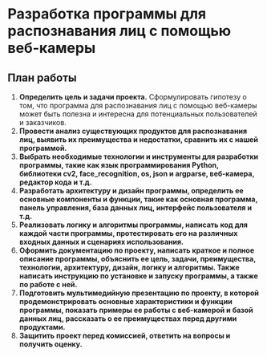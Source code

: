 # Разработка программы для распознавания лиц с помощью веб-камеры

## План работы

1. **Определить цель и задачи проекта.** Сформулировать гипотезу о том, что программа для распознавания лиц с помощью веб-камеры может быть полезна и интересна для потенциальных пользователей и заказчиков.
2. **Провести анализ существующих продуктов для распознавания лиц, выявить их преимущества и недостатки, сравнить их с нашей программой.**
3. **Выбрать необходимые технологии и инструменты для разработки программы, такие как язык программирования Python, библиотеки cv2, face_recognition, os, json и argparse, веб-камера, редактор кода и т.д.**
4. **Разработать архитектуру и дизайн программы, определить ее основные компоненты и функции, такие как основная программа, панель управления, база данных лиц, интерфейс пользователя и т.д.**
5. **Реализовать логику и алгоритмы программы, написать код для каждой части программы, протестировать его на различных входных данных и сценариях использования.**
6. **Оформить документацию по проекту, написать краткое и полное описание программы, объяснить ее цель, задачи, преимущества, технологии, архитектуру, дизайн, логику и алгоритмы. Также написать инструкцию по установке и запуску программы, а также по работе с ней.**
7. **Подготовить мультимедийную презентацию по проекту, в которой продемонстрировать основные характеристики и функции программы, показать примеры ее работы с веб-камерой и базой данных лиц, рассказать о ее преимуществах перед другими продуктами.**
8. **Защитить проект перед комиссией, ответить на вопросы и получить оценку.**